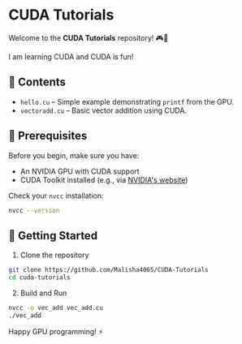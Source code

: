 # CUDA Tutorials

Welcome to the **CUDA Tutorials** repository! 🎮🚀

I am learning CUDA and CUDA is fun!

## 📁 Contents

- `hello.cu` – Simple example demonstrating `printf` from the GPU.
- `vectoradd.cu` – Basic vector addition using CUDA.

## 🔧 Prerequisites

Before you begin, make sure you have:

- An NVIDIA GPU with CUDA support
- CUDA Toolkit installed (e.g., via [NVIDIA's website](https://developer.nvidia.com/cuda-downloads))

Check your `nvcc` installation:

```bash
nvcc --version
```

## 🚀 Getting Started
1. Clone the repository
```bash
git clone https://github.com/Malisha4065/CUDA-Tutorials
cd cuda-tutorials
```

2. Build and Run
```bash
nvcc -o vec_add vec_add.cu
./vec_add
```

Happy GPU programming! ⚡
